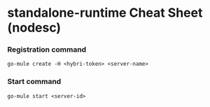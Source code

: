 # standalone-runtime Cheat Sheet (nodesc)

### Registration command

```
go-mule create -H <hybri-token> <server-name>
```

### Start command

```
go-mule start <server-id>
```